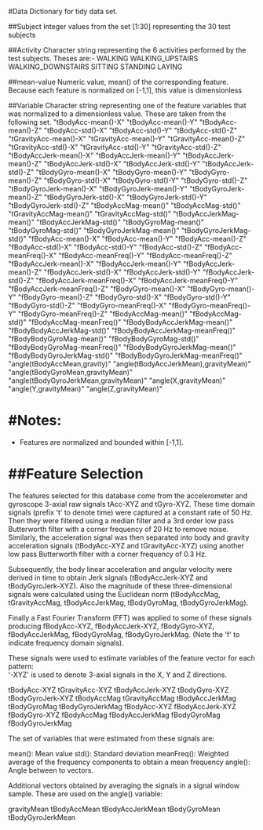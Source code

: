#Data Dictionary for tidy data set.

##Subject
	Integer values from the set [1:30] representing the 30 test subjects
	
##Activity
	Character string representing the 6 activities performed by the test subjects. 
	Theses are:-
		WALKING
		WALKING_UPSTAIRS
		WALKING_DOWNSTAIRS
		SITTING
		STANDING
		LAYING
	
##mean-value
	Numeric value, mean() of the corresponding feature. 
	Because each feature is normalized on [-1,1], this value is dimensionless  

##Variable
	Character string representing one of the feature variables that was normalized to a dimensionless value. 
	These are taken from the following set.
		"tBodyAcc-mean()-X"
		"tBodyAcc-mean()-Y"
		"tBodyAcc-mean()-Z"
		"tBodyAcc-std()-X"
		"tBodyAcc-std()-Y"
		"tBodyAcc-std()-Z"
		"tGravityAcc-mean()-X"
		"tGravityAcc-mean()-Y"
		"tGravityAcc-mean()-Z"
		"tGravityAcc-std()-X"
		"tGravityAcc-std()-Y"
		"tGravityAcc-std()-Z"
		"tBodyAccJerk-mean()-X"
		"tBodyAccJerk-mean()-Y"
		"tBodyAccJerk-mean()-Z"
		"tBodyAccJerk-std()-X"
		"tBodyAccJerk-std()-Y"
		"tBodyAccJerk-std()-Z"
		"tBodyGyro-mean()-X"
		"tBodyGyro-mean()-Y"
		"tBodyGyro-mean()-Z"
		"tBodyGyro-std()-X"
		"tBodyGyro-std()-Y"
		"tBodyGyro-std()-Z"
		"tBodyGyroJerk-mean()-X"
		"tBodyGyroJerk-mean()-Y"
		"tBodyGyroJerk-mean()-Z"
		"tBodyGyroJerk-std()-X"
		"tBodyGyroJerk-std()-Y"
		"tBodyGyroJerk-std()-Z"
		"tBodyAccMag-mean()"
		"tBodyAccMag-std()"
		"tGravityAccMag-mean()"
		"tGravityAccMag-std()"
		"tBodyAccJerkMag-mean()"
		"tBodyAccJerkMag-std()"
		"tBodyGyroMag-mean()"
		"tBodyGyroMag-std()"
		"tBodyGyroJerkMag-mean()"
		"tBodyGyroJerkMag-std()"
		"fBodyAcc-mean()-X"
		"fBodyAcc-mean()-Y"
		"fBodyAcc-mean()-Z"
		"fBodyAcc-std()-X"
		"fBodyAcc-std()-Y"
		"fBodyAcc-std()-Z"
		"fBodyAcc-meanFreq()-X"
		"fBodyAcc-meanFreq()-Y"
		"fBodyAcc-meanFreq()-Z"
		"fBodyAccJerk-mean()-X"
		"fBodyAccJerk-mean()-Y"
		"fBodyAccJerk-mean()-Z"
		"fBodyAccJerk-std()-X"
		"fBodyAccJerk-std()-Y"
		"fBodyAccJerk-std()-Z"
		"fBodyAccJerk-meanFreq()-X"
		"fBodyAccJerk-meanFreq()-Y"
		"fBodyAccJerk-meanFreq()-Z"
		"fBodyGyro-mean()-X"
		"fBodyGyro-mean()-Y"
		"fBodyGyro-mean()-Z"
		"fBodyGyro-std()-X"
		"fBodyGyro-std()-Y"
		"fBodyGyro-std()-Z"
		"fBodyGyro-meanFreq()-X"
		"fBodyGyro-meanFreq()-Y"
		"fBodyGyro-meanFreq()-Z"
		"fBodyAccMag-mean()"
		"fBodyAccMag-std()"
		"fBodyAccMag-meanFreq()"
		"fBodyBodyAccJerkMag-mean()"
		"fBodyBodyAccJerkMag-std()"
		"fBodyBodyAccJerkMag-meanFreq()"
		"fBodyBodyGyroMag-mean()"
		"fBodyBodyGyroMag-std()"
		"fBodyBodyGyroMag-meanFreq()"
		"fBodyBodyGyroJerkMag-mean()"
		"fBodyBodyGyroJerkMag-std()"
		"fBodyBodyGyroJerkMag-meanFreq()"
		"angle(tBodyAccMean,gravity)"
		"angle(tBodyAccJerkMean),gravityMean)"
		"angle(tBodyGyroMean,gravityMean)"
		"angle(tBodyGyroJerkMean,gravityMean)"
		"angle(X,gravityMean)"
		"angle(Y,gravityMean)"
		"angle(Z,gravityMean)"  

#Notes: 
======
- Features are normalized and bounded within [-1,1].

##Feature Selection 
=================

The features selected for this database come from the accelerometer and gyroscope 3-axial raw signals tAcc-XYZ and tGyro-XYZ. These time domain signals (prefix 't' to denote time) were captured at a constant rate of 50 Hz. Then they were filtered using a median filter and a 3rd order low pass Butterworth filter with a corner frequency of 20 Hz to remove noise. Similarly, the acceleration signal was then separated into body and gravity acceleration signals (tBodyAcc-XYZ and tGravityAcc-XYZ) using another low pass Butterworth filter with a corner frequency of 0.3 Hz. 

Subsequently, the body linear acceleration and angular velocity were derived in time to obtain Jerk signals (tBodyAccJerk-XYZ and tBodyGyroJerk-XYZ). Also the magnitude of these three-dimensional signals were calculated using the Euclidean norm (tBodyAccMag, tGravityAccMag, tBodyAccJerkMag, tBodyGyroMag, tBodyGyroJerkMag). 

Finally a Fast Fourier Transform (FFT) was applied to some of these signals producing fBodyAcc-XYZ, fBodyAccJerk-XYZ, fBodyGyro-XYZ, fBodyAccJerkMag, fBodyGyroMag, fBodyGyroJerkMag. (Note the 'f' to indicate frequency domain signals). 

These signals were used to estimate variables of the feature vector for each pattern:  
'-XYZ' is used to denote 3-axial signals in the X, Y and Z directions.

tBodyAcc-XYZ
tGravityAcc-XYZ
tBodyAccJerk-XYZ
tBodyGyro-XYZ
tBodyGyroJerk-XYZ
tBodyAccMag
tGravityAccMag
tBodyAccJerkMag
tBodyGyroMag
tBodyGyroJerkMag
fBodyAcc-XYZ
fBodyAccJerk-XYZ
fBodyGyro-XYZ
fBodyAccMag
fBodyAccJerkMag
fBodyGyroMag
fBodyGyroJerkMag

The set of variables that were estimated from these signals are: 

mean(): Mean value
std(): Standard deviation
meanFreq(): Weighted average of the frequency components to obtain a mean frequency
angle(): Angle between to vectors.

Additional vectors obtained by averaging the signals in a signal window sample. These are used on the angle() variable:

gravityMean
tBodyAccMean
tBodyAccJerkMean
tBodyGyroMean
tBodyGyroJerkMean

